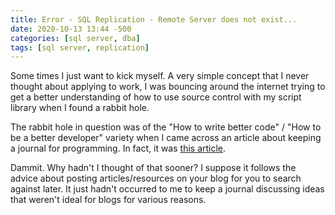 ```yaml
---
title: Error - SQL Replication - Remote Server does not exist...
date: 2020-10-13 13:44 -500
categories: [sql server, dba]
tags: [sql server, replication]
---
```


Some times I just want to kick myself. A very simple concept that I never thought about applying to work, I was bouncing around the internet trying to get a better understanding of how to use source control with my script library when I found a rabbit hole.

The rabbit hole in question was of the "How to write better code" / "How to be a better developer" variety when I came across an article about keeping a journal for programming. In fact, it was [this article](https://www.makeuseof.com/tag/become-better-coder-keeping-programming-journal/).

Dammit. Why hadn't I thought of that sooner? I suppose it follows the advice about posting articles/resources on your blog for you to search against later. It just hadn't occurred to me to keep a journal discussing ideas that weren't ideal for blogs for various reasons.